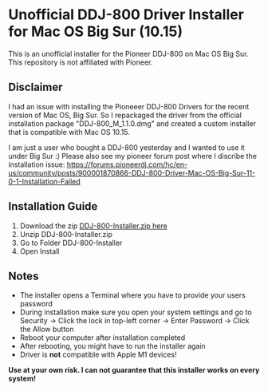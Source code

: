 # Unofficial DDJ-800 Driver Installer for Mac OS Big Sur (10.15)

This is an unofficial installer for the Pioneer DDJ-800 on Mac OS Big Sur. This repository is not affiliated with Pioneer. 

## Disclaimer


I had an issue with installing the Pioneeer DDJ-800 Drivers for the recent version of Mac OS, Big Sur. So I repackaged the driver from the official installation package "DDJ-800_M_1.1.0.dmg" and created a custom installer that is compatible with Mac OS 10.15.

I am just a user who bought a DDJ-800 yesterday and I wanted to use it under Big Sur :) Please also see my pioneer forum post where I discribe the installation issue: https://forums.pioneerdj.com/hc/en-us/community/posts/900001870866-DDJ-800-Driver-Mac-OS-Big-Sur-11-0-1-Installation-Failed

## Installation Guide

1. Download the zip [DDJ-800-Installer.zip here](https://github.com/dstuecken/ddj-800-big-sur-installer/raw/main/DDJ-800-Installer.zip)
2. Unzip DDJ-800-Installer.zip
3. Go to Folder DDJ-800-Installer
4. Open Install

## Notes

- The installer opens a Terminal where you have to provide your users password
- During installation make sure you open your system settings and go to Security -> Click the lock in top-left corner -> Enter Password -> Click the Allow button
- Reboot your computer after installation completed
- After rebooting, you might have to run the installer again
- Driver is **not** compatible with Apple M1 devices!

**Use at your own risk. I can not guarantee that this installer works on every system!**
